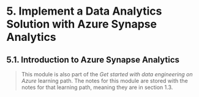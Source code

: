 # 5. Implement a Data Analytics Solution with Azure Synapse Analytics

## 5.1. Introduction to Azure Synapse Analytics

> This module is also part of the *Get started with data engineering on Azure* learning path. The notes for this module are stored with the notes for that learning path, meaning they are in section 1.3.